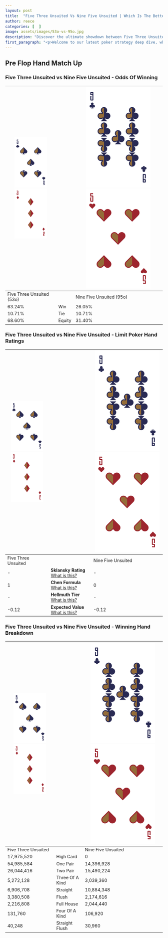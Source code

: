 ```yaml
---
layout: post
title:  "Five Three Unsuited Vs Nine Five Unsuited | Which Is The Better Hand In Poker? A Complete Guide"
author: reece
categories: [  ]
image: assets/images/53o-vs-95o.jpg
description: "Discover the ultimate showdown between Five Three Unsuited and Nine Five Unsuited in poker! Uncover the odds, strategies, and scenarios where one hand triumphs over the other. Get ready to up your poker game with this thrilling analysis."
first_paragraph: "<p>Welcome to our latest poker strategy deep dive, where we're pitting two distinct hands against each other in a high-stakes showdown: Five Three Unsuited vs Nine Five Unsuited.</p><p>In the dynamic world of poker, every decision counts, and knowing which hand holds the upper hand is key to your success at the table.</p><p>In this article, we'll dissect these two hands, explore the scenarios where one dominates the other, and equip you with the knowledge to make strategic choices that can tip the odds in your favor.</p><p>Get ready to unravel the intriguing dynamics of these poker hands and elevate your game to new heights.</p>"
---
```




[comment]: # (sp0)

## Pre Flop Hand Match Up

<div class="table hand-ratings" markdown="1"> 



### Five Three Unsuited vs Nine Five Unsuited - Odds Of Winning


    
| ![image info](assets/images/hand1/5.png) ![image info](assets/images/hand1/3o.png) |  | ![image info](assets/images/hand2/9.png) ![image info](assets/images/hand2/5o.png) |
| -------- | -------- | -------- |
| Five Three Unsuited (53o) |  | Nine Five Unsuited (95o) |
| 63.24% | Win | 26.05% |
| 10.71% | Tie | 10.71% |
| 68.60% | Equity | 31.40% |




[comment]: # (sp1)



### Five Three Unsuited vs Nine Five Unsuited - Limit Poker Hand Ratings


    
| ![image info](assets/images/hand1/5.png) ![image info](assets/images/hand1/3o.png) |  | ![image info](assets/images/hand2/9.png) ![image info](assets/images/hand2/5o.png) |
| -------- | -------- | -------- |
| Five Three Unsuited |  | Nine Five Unsuited |
| - | **Sklansky Rating** [What is this?](/sklansky-rating-explained) | - |
| 1 | **Chen Formula** [What is this?](/chen-formula-explained) | 0 |
| - | **Hellmuth Tier** [What is this?](/Hellmuth-tier-explained) | - |
| -0.12 | **Expected Value** [What is this?](/expected-value-explained) | -0.12 |




[comment]: # (sp2)



### Five Three Unsuited vs Nine Five Unsuited - Winning Hand Breakdown


    
| ![image info](assets/images/hand1/5.png) ![image info](assets/images/hand1/3o.png) |  | ![image info](assets/images/hand2/9.png) ![image info](assets/images/hand2/5o.png) |
| -------- | -------- | -------- |
| Five Three Unsuited |  | Nine Five Unsuited |
| 17,975,520 | High Card | 0 |
| 54,985,584 | One Pair | 14,396,928 |
| 26,044,416 | Two Pair | 15,490,224 |
| 5,272,128 | Three Of A Kind | 3,039,360 |
| 6,906,708 | Straight | 10,884,348 |
| 3,380,508 | Flush | 2,174,616 |
| 2,216,808 | Full House | 2,044,440 |
| 131,760 | Four Of A Kind | 106,920 |
| 40,248 | Straight Flush | 30,960 |




[comment]: # (sp3)



</div>

[comment]: # (sp4)



[comment]: # (sp5)

